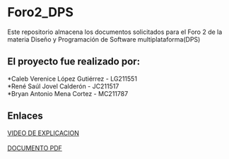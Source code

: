 # Foro2_DPS
Este repositorio almacena los documentos solicitados para el Foro 2 de la materia Diseño y Programación de Software multiplataforma(DPS)

<h2>El proyecto fue realizado por:</h2>
*Caleb Verenice López Gutiérrez - LG211551<br>
*René Saúl Jovel Calderón - JC211517<br>
*Bryan Antonio Mena Cortez - MC211787<br>



## Enlaces
[VIDEO DE EXPLICACION](https://www.youtube.com/watch?v=vPz-0gTF8Vk)<br><br>
[DOCUMENTO PDF](https://drive.google.com/file/d/13UlWv9N0V64ux-H2P-LXl5KO6rx_HMO6/view?usp=sharing)<br>
